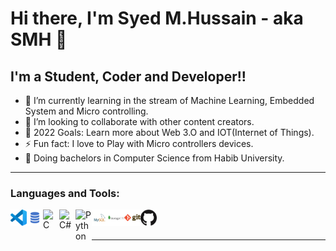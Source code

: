 # Hi there, I'm Syed M.Hussain - aka SMH 👋 



## I'm a Student, Coder and Developer!!

- 🌱 I’m currently learning in the stream of Machine Learning, Embedded System and Micro controlling.
- 👯 I’m looking to collaborate with other content creators.
- 🥅 2022 Goals: Learn more about Web 3.O and IOT(Internet of Things).
- ⚡ Fun fact: I love to Play with Micro controllers devices.
- 📖 Doing bachelors in Computer Science from Habib University.

----

### Languages and Tools:

<div>
<img align="left" alt="Visual Studio Code" width="26px" src="https://raw.githubusercontent.com/github/explore/80688e429a7d4ef2fca1e82350fe8e3517d3494d/topics/visual-studio-code/visual-studio-code.png" />
<!-- <img align="left" alt="html5" width="26px" src="https://raw.githubusercontent.com/github/explore/80688e429a7d4ef2fca1e82350fe8e3517d3494d/topics/html/html.png" />
<img align="left" alt="CSS3" width="26px" src="https://raw.githubusercontent.com/github/explore/80688e429a7d4ef2fca1e82350fe8e3517d3494d/topics/css/css.png" />
<img align="left" alt="javascript" width="26px" src="https://raw.githubusercontent.com/github/explore/80688e429a7d4ef2fca1e82350fe8e3517d3494d/topics/javascript/javascript.png" />
<img align="left" alt="TypeScript" width="26px" src="https://cdn.jsdelivr.net/npm/programming-languages-logos@0.0.3/src/typescript/typescript.svg" /> -->
<img align="left" alt="sql" width="26px" src="https://raw.githubusercontent.com/github/explore/80688e429a7d4ef2fca1e82350fe8e3517d3494d/topics/sql/sql.png" />
<img align="left" alt="C" width="26px" src="https://cdn.jsdelivr.net/npm/programming-languages-logos@0.0.3/src/c/c.svg" />
<!-- <img align="left" alt="java" width="26px" src="https://cdn.jsdelivr.net/npm/programming-languages-logos@0.0.3/src/java/java.svg" /> -->
<img align="left" alt="C#" width="26px" src="https://cdn.jsdelivr.net/npm/programming-languages-logos@0.0.3/src/csharp/csharp.svg" />
<!-- <img align="left" alt="php" width="26px" src="https://cdn.jsdelivr.net/npm/programming-languages-logos@0.0.3/src/php/php.svg" /> -->
<img align="left" alt="Python" width="26px" src="https://cdn.jsdelivr.net/npm/programming-languages-logos@0.0.3/src/python/python.svg" />
<!-- </div>
<br />
<br />
<div>
<img align="left" alt="django" width="26px" src="https://avatars3.githubusercontent.com/u/27804?s=200&v=4" />
<img align="left" alt="React" width="26px" src="https://raw.githubusercontent.com/github/explore/80688e429a7d4ef2fca1e82350fe8e3517d3494d/topics/react/react.png" />
<img align="left" alt="gatsby" width="26px" src="https://raw.githubusercontent.com/github/explore/e94815998e4e0713912fed477a1f346ec04c3da2/topics/gatsby/gatsby.png" />
 <img align="left" alt="GraphQL" width="26px" src="https://raw.githubusercontent.com/github/explore/80688e429a7d4ef2fca1e82350fe8e3517d3494d/topics/graphql/graphql.png" />
<img align="left" alt="node.js" width="26px" src="https://raw.githubusercontent.com/github/explore/80688e429a7d4ef2fca1e82350fe8e3517d3494d/topics/nodejs/nodejs.png" /> -->
<img align="left" alt="MySQL" width="26px" src="https://raw.githubusercontent.com/github/explore/80688e429a7d4ef2fca1e82350fe8e3517d3494d/topics/mysql/mysql.png" />
<img align="left" alt="mongodb" width="26px" src="https://raw.githubusercontent.com/github/explore/80688e429a7d4ef2fca1e82350fe8e3517d3494d/topics/mongodb/mongodb.png" />
<img align="left" alt="Git" width="26px" src="https://raw.githubusercontent.com/github/explore/80688e429a7d4ef2fca1e82350fe8e3517d3494d/topics/git/git.png" />
<img align="left" alt="github" width="26px" src="https://raw.githubusercontent.com/github/explore/78df643247d429f6cc873026c0622819ad797942/topics/github/github.png" />
<!-- <img align="left" alt="Terminal" width="26px" src="https://raw.githubusercontent.com/github/explore/80688e429a7d4ef2fca1e82350fe8e3517d3494d/topics/terminal/terminal.png" /> -->
</div>

<br />
<br />

----



